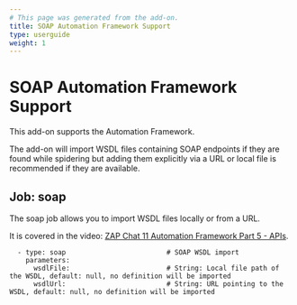 ```yaml
---
# This page was generated from the add-on.
title: SOAP Automation Framework Support
type: userguide
weight: 1
---
```


# SOAP Automation Framework Support

This add-on supports the Automation Framework.   

The add-on will import WSDL files containing SOAP endpoints if they are found while spidering but adding them explicitly via a URL or local file is recommended if they are available.

## Job: soap

The soap job allows you to import WSDL files locally or from a URL.


It is covered in the video: [ZAP Chat 11 Automation Framework Part 5 - APIs](https://youtu.be/xuP00Ri460k).

```
  - type: soap                         # SOAP WSDL import
    parameters:
      wsdlFile:                        # String: Local file path of the WSDL, default: null, no definition will be imported
      wsdlUrl:                         # String: URL pointing to the WSDL, default: null, no definition will be imported
```
